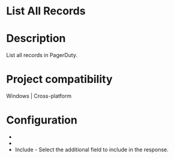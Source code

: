 ﻿# List All Records

# Description

List all records in PagerDuty.

# Project compatibility

Windows | Cross-platform

# Configuration

* 
* 
* Include - Select the additional field to include in the response.
